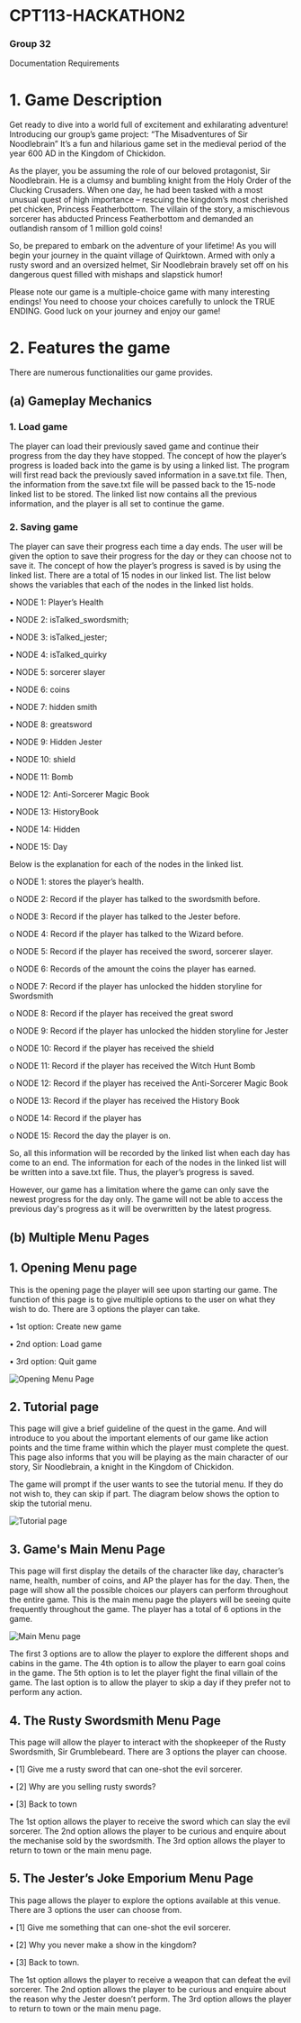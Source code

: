 # CPT113-HACKATHON2
### Group 32

Documentation Requirements
# 1.	Game Description 

Get ready to dive into a world full of excitement and exhilarating adventure! Introducing our group’s game project: “The Misadventures of Sir Noodlebrain” It’s a fun and hilarious game set in the medieval period of the year 600 AD in the Kingdom of Chickidon. 

As the player, you be assuming the role of our beloved protagonist, Sir Noodlebrain. He is a clumsy and bumbling knight from the Holy Order of the Clucking Crusaders. When one day, he had been tasked with a most unusual quest of high importance – rescuing the kingdom’s most cherished pet chicken, Princess Featherbottom. The villain of the story, a mischievous sorcerer has abducted Princess Featherbottom and demanded an outlandish ransom of 1 million gold coins! 

So, be prepared to embark on the adventure of your lifetime! As you will begin your journey in the quaint village of Quirktown. Armed with only a rusty sword and an oversized helmet, Sir Noodlebrain bravely set off on his dangerous quest filled with mishaps and slapstick humor! 

Please note our game is a multiple-choice game with many interesting endings! You need to choose your choices carefully to unlock the TRUE ENDING. Good luck on your journey and enjoy our game!


# 2.	Features the game
There are numerous functionalities our game provides.

## (a)	Gameplay Mechanics
 ### 1.	Load game
   
The player can load their previously saved game and continue their progress from the day they have stopped. The concept of how the player’s progress is loaded back into the game is by using a linked list. The program will first read back the previously saved information in a save.txt file. Then, the information from the save.txt file will be passed back to the 15-node linked list to be stored. The linked list now contains all the previous information, and the player is all set to continue the game.

 ### 2.	Saving game
   
The player can save their progress each time a day ends. The user will be given the option to save their progress for the day or they can choose not to save it. The concept of how the player’s progress is saved is by using the linked list. There are a total of 15 nodes in our linked list. The list below shows the variables that each of the nodes in the linked list holds.

•	NODE 1: Player’s Health

•	NODE 2: isTalked_swordsmith;

•	NODE 3: isTalked_jester;

•	NODE 4: isTalked_quirky

•	NODE 5: sorcerer slayer

•	NODE 6: coins

•	NODE 7: hidden smith

•	NODE 8: greatsword

•	NODE 9: Hidden Jester

•	NODE 10: shield

•	NODE 11: Bomb

•	NODE 12: Anti-Sorcerer Magic Book

•	NODE 13: HistoryBook

•	NODE 14: Hidden

•	NODE 15: Day


Below is the explanation for each of the nodes in the linked list.



o	NODE 1: stores the player’s health.

o	NODE 2: Record if the player has talked to the swordsmith before.

o	NODE 3: Record if the player has talked to the Jester before.

o	NODE 4: Record if the player has talked to the Wizard before.

o	NODE 5: Record if the player has received the sword, sorcerer slayer.

o	NODE 6: Records of the amount the coins the player has earned.

o	NODE 7: Record if the player has unlocked the hidden storyline for Swordsmith

o	NODE 8: Record if the player has received the great sword

o	NODE 9: Record if the player has unlocked the hidden storyline for Jester

o	NODE 10: Record if the player has received the shield

o	NODE 11: Record if the player has received the Witch Hunt Bomb

o	NODE 12: Record if the player has received the Anti-Sorcerer Magic Book

o	NODE 13: Record if the player has received the History Book

o	NODE 14: Record if the player has 

o	NODE 15: Record the day the player is on.


So, all this information will be recorded by the linked list when each day has come to an end. The information for each of the nodes in the linked list will be written into a save.txt file. Thus, the player’s progress is saved. 

However, our game has a limitation where the game can only save the newest progress for the day only. The game will not be able to access the previous day's progress as it will be overwritten by the latest progress.  


## (b)	Multiple Menu Pages 
## 1.	Opening Menu page

This is the opening page the player will see upon starting our game. The function of this page is to give multiple options to the user on what they wish to do. There are 3 options the player can take.

•	1st option: Create new game

•	2nd option: Load game

•	3rd option: Quit game


![Opening Menu Page](https://github.com/Jisi-A/CPT113-HACKATHON2/assets/117000781/e429af83-f8e8-4cc9-a47b-76719b8f8f5c)

## 2. Tutorial page

This page will give a brief guideline of the quest in the game. And will introduce to you about the important elements of our game like action points and the time frame within which the player must complete the quest. This page also informs that you will be playing as the main character of our story, Sir Noodlebrain, a knight in the Kingdom of Chickidon. 

The game will prompt if the user wants to see the tutorial menu. If they do not wish to, they can skip if part. The diagram below shows the option to skip the tutorial menu.


![Tutorial page](https://github.com/Jisi-A/CPT113-HACKATHON2/assets/117000781/b7265e52-d7f0-4616-aacb-2127122d7338)


## 3.	Game's Main Menu Page

This page will first display the details of the character like day, character’s name, health, number of coins, and AP the player has for the day. Then, the page will show all the possible choices our players can perform throughout the entire game. This is the main menu page the players will be seeing quite frequently throughout the game. The player has a total of 6 options in the game. 


![Main Menu page](https://github.com/Jisi-A/CPT113-HACKATHON2/assets/117000781/61c9b4e7-ed42-4aaa-9127-75c195f36762)


The first 3 options are to allow the player to explore the different shops and cabins in the game. 
The 4th option is to allow the player to earn goal coins in the game. 
The 5th option is to let the player fight the final villain of the game. 
The last option is to allow the player to skip a day if they prefer not to perform any action.


## 4. The Rusty Swordsmith Menu Page

This page will allow the player to interact with the shopkeeper of the Rusty Swordsmith, Sir Grumblebeard. There are 3 options the player can choose.

•	[1] Give me a rusty sword that can one-shot the evil sorcerer.

•	[2] Why are you selling rusty swords?

•	[3] Back to town

The 1st option allows the player to receive the sword which can slay the evil sorcerer. The 2nd option allows the player to be curious and enquire about the mechanise sold by the swordsmith. 
The 3rd option allows the player to return to town or the main menu page. 


## 5. The Jester’s Joke Emporium Menu Page
This page allows the player to explore the options available at this venue. There are 3 options the user can choose from.

•	[1] Give me something that can one-shot the evil sorcerer.

•	[2] Why you never make a show in the kingdom?

•	[3] Back to town.

The 1st option allows the player to receive a weapon that can defeat the evil sorcerer. The 2nd option allows the player to be curious and enquire about the reason why the Jester doesn’t perform. 
The 3rd option allows the player to return to town or the main menu page.  



